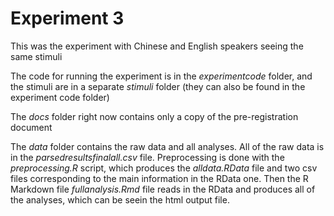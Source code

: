# Experiment 3
This was the experiment with Chinese and English speakers seeing the same stimuli

The code for running the experiment is in the *experimentcode* folder, and the stimuli are in a separate *stimuli* folder (they can also be found in the experiment code folder)

The *docs* folder right now contains only a copy of the pre-registration document

The *data* folder contains the raw data and all analyses. All of the raw data is in the *parsedresultsfinalall.csv* file. Preprocessing is done with the *preprocessing.R* script, which produces the *alldata.RData* file and two csv files corresponding to the main information in the RData one. Then the R Markdown file *fullanalysis.Rmd* file reads in the RData and produces all of the analyses, which can be seein the html output file.


